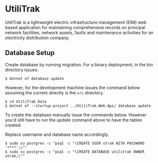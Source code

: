 UtiliTrak
=========

UtiliTrak is a lightweight electric infrastructure management (EIM) web based
application for maintaining comprehensive records on principal network facilities,
network assets, faults and maintenance activities for an electricity distribution
company. 


## Database Setup
Create database by running migration. For a binary deployment, in the bin directory 
issues:

    $ dotnet ef database update

However, for the development machine issues the command below assuming the current
directly is the `src` directory.

    $ cd UtiliTrak.Data
    $ dotnet ef --startup-project ../UtiliTrak.Web.Api/ database update

To create the database manually issue the commands below. However you'd still have
to run the update command above to have the tables created.

Replace username and database name accordingly. 

    $ sudo su postgres -c "psql -c "\CREATE USER utrak WITH PASSWORD '****';\""
    $ sudo su postgres -c "psql -c "\CREATE DATABASE utilitrak OWNER utrak;\""
